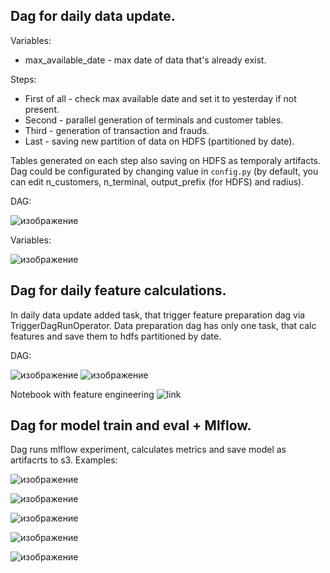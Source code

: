 ## Dag for daily data update.

Variables:
* max_available_date - max date of data that's already exist.

Steps:
* First of all - check max available date and set it to yesterday if not present.
* Second - parallel generation of terminals and customer tables.
* Third - generation of transaction and frauds.
* Last - saving new partition of data on HDFS (partitioned by date).

Tables generated on each step also saving on HDFS as temporaly artifacts. Dag could be configurated by changing value in `config.py` (by default, you can edit n_customers, n_terminal, output_prefix (for HDFS) and radius).

DAG:

![изображение](https://user-images.githubusercontent.com/64536258/188732460-1bc2aeb2-3d9f-4a37-a815-cc2b125520f1.png)

Variables:

![изображение](https://user-images.githubusercontent.com/64536258/188732498-83b0c045-3fee-43b9-bf34-8dbdd2a7f39b.png)

## Dag for daily feature calculations.

In daily data update added task, that trigger feature preparation dag via TriggerDagRunOperator. Data preparation dag has only one task, that calc features and save them to hdfs partitioned by date.

DAG:

![изображение](https://user-images.githubusercontent.com/64536258/189437637-e52fd396-d359-4fcc-8aee-08d6a18547e8.png)
![изображение](https://user-images.githubusercontent.com/64536258/189437560-402e7343-2936-4d9d-9362-da19d8236f3c.png)

Notebook with feature engineering ![link](https://github.com/slavkostrov/fraud_detection/blob/6d3ec2b1c162b9fd2414d193c84d6c5aa2804795/notebooks/practice_4.ipynb)

## Dag for model train and eval + Mlflow.
Dag runs mlflow experiment, calculates metrics and save model as artifacrts to s3. Examples:

![изображение](https://user-images.githubusercontent.com/64536258/190929109-87fb9814-94bc-42e0-b967-14d818d23a57.png)

![изображение](https://user-images.githubusercontent.com/64536258/190929118-acde74f8-4807-411e-b925-e71f7ae0ad7f.png)

![изображение](https://user-images.githubusercontent.com/64536258/190929120-39c6325c-3be7-4d05-92ef-757681ae97ea.png)

![изображение](https://user-images.githubusercontent.com/64536258/190929124-60d88d9c-aa3e-4f49-9fb8-4b661bf9b37c.png)

![изображение](https://user-images.githubusercontent.com/64536258/190929131-f43a096d-30dc-46e9-93cf-bf9908fb66da.png)




